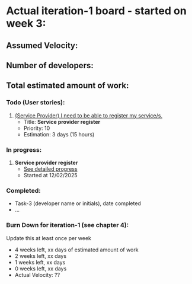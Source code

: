 # Actual iteration-1 board - started on week 3: 

## Assumed Velocity:
## Number of developers:
## Total estimated amount of work: 

### Todo (User stories):
1. [(Service Provider) I need to be able to register my service/s.](user_stories/us_sp_register.md)
    - Title: **Service provider register**
    - Priority: 10
    - Estimation: 3 days (15 hours)

### In progress:
1. **Service provider register**
    - [See detailed progress](user_stories/us_sp_register.md)
    - Started at 12/02/2025


### Completed:
* Task-3 (developer name or initials), date completed
* ...

### Burn Down for iteration-1 (see chapter 4):
Update this at least once per week
* 4 weeks left, xx days of estimated amount of work 
* 2 weeks left, xx days
* 1 weeks left, xx days
* 0 weeks left, xx days
* Actual Velocity: ?? 